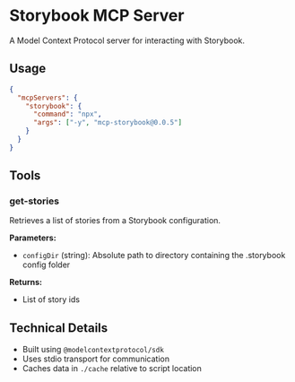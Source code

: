 # Storybook MCP Server

A Model Context Protocol server for interacting with Storybook.

## Usage

```json
{
  "mcpServers": {
    "storybook": {
      "command": "npx",
      "args": ["-y", "mcp-storybook@0.0.5"]
    }
  }
}
```

## Tools

### get-stories

Retrieves a list of stories from a Storybook configuration.

**Parameters:**

- `configDir` (string): Absolute path to directory containing the .storybook config folder

**Returns:**

- List of story ids

## Technical Details

- Built using `@modelcontextprotocol/sdk`
- Uses stdio transport for communication
- Caches data in `./cache` relative to script location
